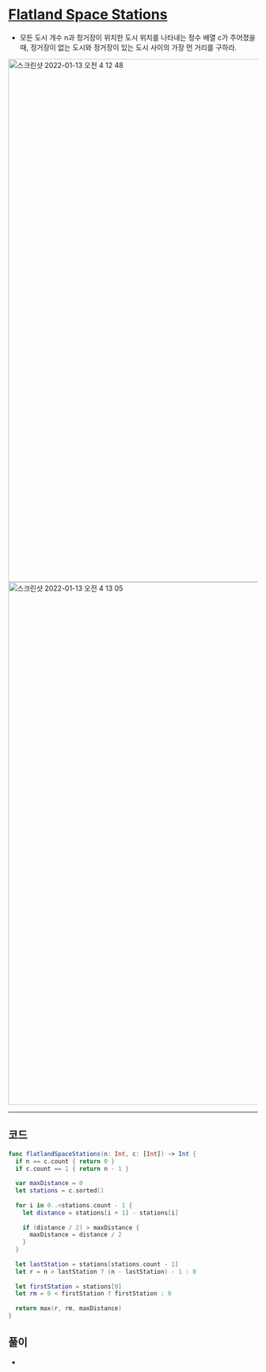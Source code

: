 # [Flatland Space Stations](https://www.hackerrank.com/challenges/flatland-space-stations/problem?isFullScreen=true&h_r=next-challenge&h_v=zen)
- 모든 도시 개수 n과 정거장이 위치한 도시 위치를 나타내는 정수 배열 c가 주어졌을 때, 정거장이 없는 도시와 정거장이 있는 도시 사이의 가장 먼 거리를 구하라.

<img width="1057" alt="스크린샷 2022-01-13 오전 4 12 48" src="https://user-images.githubusercontent.com/59811450/149206378-f1e7160c-7064-409d-9128-c73631c28d24.png">
<img width="1057" alt="스크린샷 2022-01-13 오전 4 13 05" src="https://user-images.githubusercontent.com/59811450/149206422-761bd5d2-2316-4e06-9ff7-989411f6340b.png">

***

## 코드

```swift
func flatlandSpaceStations(n: Int, c: [Int]) -> Int {
  if n == c.count { return 0 }
  if c.count == 1 { return n - 1 }
  
  var maxDistance = 0
  let stations = c.sorted()
  
  for i in 0..<stations.count - 1 {
    let distance = stations[i + 1] - stations[i]
  
    if (distance / 2) > maxDistance {
      maxDistance = distance / 2
    }
  }
  
  let lastStation = stations[stations.count - 1]
  let r = n > lastStation ? (n - lastStation) - 1 : 0
  
  let firstStation = stations[0]
  let rm = 0 < firstStation ? firstStation : 0
  
  return max(r, rm, maxDistance)
}

```

## 풀이
- 
